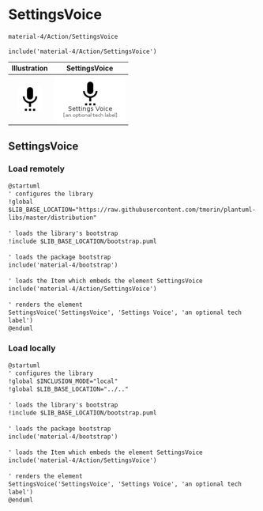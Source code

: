# SettingsVoice


```text
material-4/Action/SettingsVoice
```

```text
include('material-4/Action/SettingsVoice')
```



| Illustration | SettingsVoice |
| :---: | :---: |
| ![illustration for Illustration](../../material-4/Action/SettingsVoice.png) | ![illustration for SettingsVoice](../../material-4/Action/SettingsVoice.Local.png) |




## SettingsVoice

### Load remotely
```plantuml
@startuml
' configures the library
!global $LIB_BASE_LOCATION="https://raw.githubusercontent.com/tmorin/plantuml-libs/master/distribution"

' loads the library's bootstrap
!include $LIB_BASE_LOCATION/bootstrap.puml

' loads the package bootstrap
include('material-4/bootstrap')

' loads the Item which embeds the element SettingsVoice
include('material-4/Action/SettingsVoice')

' renders the element
SettingsVoice('SettingsVoice', 'Settings Voice', 'an optional tech label')
@enduml
```

### Load locally
```plantuml
@startuml
' configures the library
!global $INCLUSION_MODE="local"
!global $LIB_BASE_LOCATION="../.."

' loads the library's bootstrap
!include $LIB_BASE_LOCATION/bootstrap.puml

' loads the package bootstrap
include('material-4/bootstrap')

' loads the Item which embeds the element SettingsVoice
include('material-4/Action/SettingsVoice')

' renders the element
SettingsVoice('SettingsVoice', 'Settings Voice', 'an optional tech label')
@enduml
```

